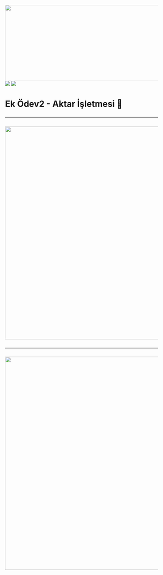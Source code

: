 <img src="https://user-images.githubusercontent.com/38539652/203885830-181cfb55-f006-4784-a9f9-3b4f28b0c03a.png" width="1000" height="250">
<img src="https://user-images.githubusercontent.com/38539652/203889566-cb56885a-505f-4401-bc83-465eca2c6ec1.svg"> <img src="https://user-images.githubusercontent.com/38539652/203890281-2bdf8caf-e498-408c-91a1-59a7e35f6115.svg">
<h1> Ek Ödev2 - Aktar İşletmesi 🚀
<hr>
<img src="https://user-images.githubusercontent.com/38539652/204054031-9149f19e-a0ea-4dc8-b1d4-404a4bf6f2bb.png" width="700" height="700">
<hr>
<img src="https://user-images.githubusercontent.com/38539652/204054080-28092d49-686b-48e9-947f-5ffb15f0ca07.gif" width="1300" height="700">
